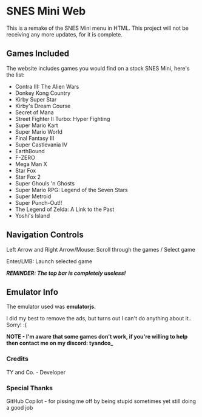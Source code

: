 # SNES Mini Web
This is a remake of the SNES Mini menu in HTML. This project will not be receiving any more updates, for it is complete.

## Games Included
The website includes games you would find on a stock SNES Mini, here's the list:
* Contra III: The Alien Wars
* Donkey Kong Country
* Kirby Super Star
* Kirby's Dream Course
* Secret of Mana
* Street Fighter II Turbo: Hyper Fighting
* Super Mario Kart
* Super Mario World
* Final Fantasy III
* Super Castlevania IV
* EarthBound
* F-ZERO
* Mega Man X
* Star Fox
* Star Fox 2
* Super Ghouls 'n Ghosts
* Super Mario RPG: Legend of the Seven Stars
* Super Metroid
* Super Punch-Out!!
* The Legend of Zelda: A Link to the Past
* Yoshi's Island
  
## Navigation Controls
Left Arrow and Right Arrow/Mouse: Scroll through the games / Select game

Enter/LMB: Launch selected game

***REMINDER: The top bar is completely useless!***
## Emulator Info
The emulator used was **emulatorjs.**

I did my best to remove the ads, but turns out I can't do anything about it.. Sorry! :(

**NOTE - I'm aware that some games don't work, if you're willing to help then contact me on my discord: tyandco_**

### Credits
TY and Co. - Developer

### Special Thanks
GitHub Copilot - for pissing me off by being stupid sometimes yet still doing a good job
